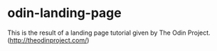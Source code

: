 # odin-landing-page

This is the result of a landing page tutorial given by
The Odin Project. (http://theodinproject.com/)